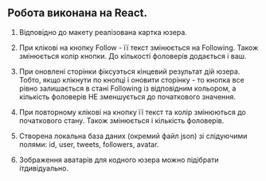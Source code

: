 ## Робота виконана на React.

1. Відповідно до макету реалізована картка юзера.

2. При клікові на кнопку Follow - її текст змінюється на Following. Також
   змінюється колір кнопки. До кількості фоловерів додається і ваш.

3. При оновлені сторінки фіксуэться кінцевий результат дій юзера. Тобто, якщо
   клікнути по кнопці і оновити сторінку - то кнопка все рівно залишається в
   стані Following із відповідним кольором, а кількість фоловерів НЕ зменшується
   до початкового значення.

4. При повторному клікові на кнопку її текст та колір змінюються до початкового
   стану. Також змінюється і кількість фоловерів.

5. Створена локальна база даних (окремий файл json) зі слідуючими полями: id,
   user, tweets, followers, avatar.

6. Зображення аватарів для кодного юзера можно підібрати ітдивідуально.
